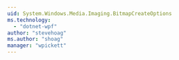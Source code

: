 ```yaml
---
uid: System.Windows.Media.Imaging.BitmapCreateOptions
ms.technology: 
  - "dotnet-wpf"
author: "stevehoag"
ms.author: "shoag"
manager: "wpickett"
---
```

